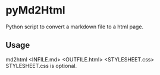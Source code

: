 # pyMd2Html
Python script to convert a markdown file to a html page.

## Usage
md2html <INFILE.md> <OUTFILE.html> <STYLESHEET.css>
STYLESHEET.css is optional.
